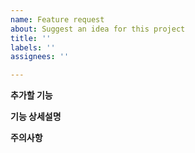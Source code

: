 ```yaml
---
name: Feature request
about: Suggest an idea for this project
title: ''
labels: ''
assignees: ''

---
```


**추가할 기능**


**기능 상세설명**


**주의사항**
